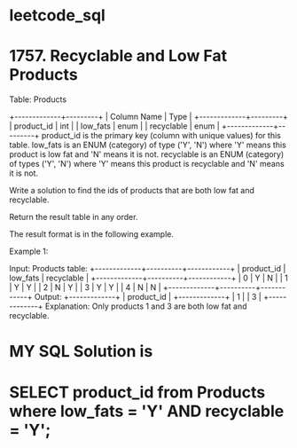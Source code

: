 # leetcode_sql

# 1757. Recyclable and Low Fat Products

Table: Products

+-------------+---------+
| Column Name | Type |
+-------------+---------+
| product_id | int |
| low_fats | enum |
| recyclable | enum |
+-------------+---------+
product_id is the primary key (column with unique values) for this table.
low_fats is an ENUM (category) of type ('Y', 'N') where 'Y' means this product is low fat and 'N' means it is not.
recyclable is an ENUM (category) of types ('Y', 'N') where 'Y' means this product is recyclable and 'N' means it is not.

Write a solution to find the ids of products that are both low fat and recyclable.

Return the result table in any order.

The result format is in the following example.

Example 1:

Input:
Products table:
+-------------+----------+------------+
| product_id | low_fats | recyclable |
+-------------+----------+------------+
| 0 | Y | N |
| 1 | Y | Y |
| 2 | N | Y |
| 3 | Y | Y |
| 4 | N | N |
+-------------+----------+------------+
Output:
+-------------+
| product_id |
+-------------+
| 1 |
| 3 |
+-------------+
Explanation: Only products 1 and 3 are both low fat and recyclable.

# MY SQL Solution is

# SELECT product_id from Products where low_fats = 'Y' AND recyclable = 'Y';
